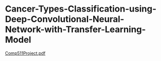 # Cancer-Types-Classification-using-Deep-Convolutional-Neural-Network-with-Transfer-Learning-Model

[Comp511Project.pdf](https://github.com/ecealptekin/Cancer-Types-Classification-using-Deep-Convolutional-Neural-Network-with-Transfer-Learning-Model/files/10569688/Comp511Project.pdf)
